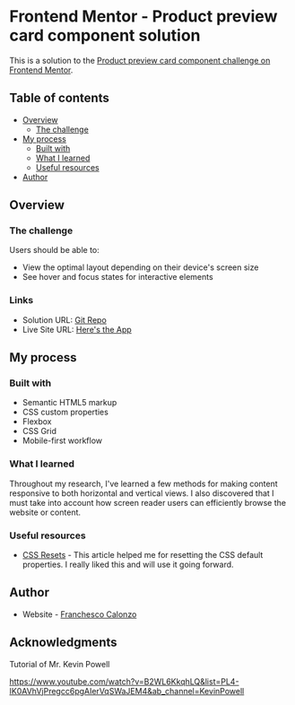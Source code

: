# Frontend Mentor - Product preview card component solution

This is a solution to the [Product preview card component challenge on Frontend Mentor](https://www.frontendmentor.io/challenges/product-preview-card-component-GO7UmttRfa).

## Table of contents

- [Overview](#overview)
  - [The challenge](#the-challenge)
- [My process](#my-process)
  - [Built with](#built-with)
  - [What I learned](#what-i-learned)
  - [Useful resources](#useful-resources)
- [Author](#author)

## Overview

### The challenge

Users should be able to:

- View the optimal layout depending on their device's screen size
- See hover and focus states for interactive elements

### Links

- Solution URL: [Git Repo](https://github.com/franchescocalonzo/practice-product-preview-card__kevin-powell)
- Live Site URL: [Here's the App](https://franchesco-product-preview-card.netlify.app/)

## My process

### Built with

- Semantic HTML5 markup
- CSS custom properties
- Flexbox
- CSS Grid
- Mobile-first workflow

### What I learned

Throughout my research, I've learned a few methods for making content responsive to both horizontal and vertical views.
I also discovered that I must take into account how screen reader users can efficiently browse the website or content.

### Useful resources

- [CSS Resets](https://www.joshwcomeau.com/css/custom-css-reset/) - This article helped me for resetting the CSS default properties. I really liked this and will use it going forward.

## Author

- Website - [Franchesco Calonzo](https://www.franchescocalonzo.com)

## Acknowledgments

Tutorial of Mr. Kevin Powell

https://www.youtube.com/watch?v=B2WL6KkqhLQ&list=PL4-IK0AVhVjPregcc6pgAIerVqSWaJEM4&ab_channel=KevinPowell
